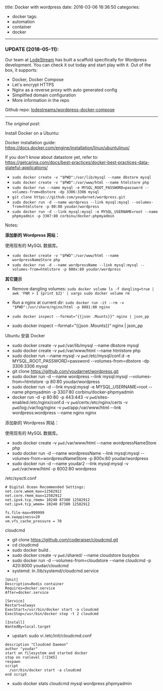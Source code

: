 title: Docker with wordpress
date: 2016-03-06 16:36:50
categories:
- docker
tags:
- automation
- container
- docker
---

### UPDATE (2018-05-11):

Our team at [LodeStream](https://lodestream.com) has built a scaffold specifically for Wordpress development. You can check it out today and start play with it. Out of the box, it supports:

- Docker, Docker Compose
- Let's encrypt HTTPS
- Nginx as a reverse proxy with auto generated config
- Simplified domain configuration
- More information in the repo

Github repo: [lodestreams/wordpress-docker-compose](https://github.com/lodestreams/wordpress-docker-compose/)

----

_The original post:_

Install Docker on a Ubuntu:

Docker installation guide: https://docs.docker.com/engine/installation/linux/ubuntulinux/

If you don't know about datastore yet, refer to: https://getcarina.com/docs/best-practices/docker-best-practices-data-stateful-applications/

- `sudo docker create -v "$PWD":/var/lib/mysql --name dbstore mysql`
- `sudo docker create -v "$PWD":/var/www/html --name htmlstore php`
- `sudo docker run --name mysql -e MYSQL_ROOT_PASSWORD=password --volumes-from=dbstore -dp 3306:3306 mysql`
- `git clone https://github.com/youdarnet/wordpress.git`
- `sudo docker run -d --name wordpress --link mysql:mysql --volumes-from=htmlstore -p 80:80 youdar/wordpress`
- `sudo docker run -d --link mysql:mysql -e MYSQL_USERNAME=root --name phpmyadmin -p 3307:80 corbinu/docker-phpmyadmin`


Notes:

**添加新的 Wordpress 网站：**

使用现有的 MySQL 数据库。

- `sudo docker create -v "$PWD":/var/www/html --name wordpressNameStore php`
- `sudo docker run -d --name wordpressName --link mysql:mysql --volumes-from=htmlstore -p 800x:80 youdar/wordpress`

**其它提示**

- Remove dangling volumes: `sudo docker volume ls -f dangling=true | awk 'FNR > 1 {print $2}' | xargs sudo docker volume rm`
- Run a nginx at current dir: `sudo docker run -it --rm -v "$PWD":/usr/share/nginx/html -p 8081:80 nginx`

- `sudo docker inspect --format="{{json .Mounts}}" nginx | json_pp`

<!-- more -->

- sudo docker inspect --format="{{json .Mounts}}" nginx | json_pp

Ubuntu 安装 Docker

- sudo docker create -v `pwd`:/var/lib/mysql --name dbstore mysql
- sudo docker create -v `pwd`:/var/www/html --name htmlstore php
- sudo docker run --name mysql -v `pwd`:/etc/mysql/conf.d -e MYSQL_ROOT_PASSWORD=password --volumes-from=dbstore -dp 3306:3306 mysql
- git clone https://github.com/youdarnet/wordpress.git
- sudo docker run -d --name wordpress --link mysql:mysql --volumes-from=htmlstore -p 80:80 youdar/wordpress
- sudo docker run -d --link mysql:mysql -e MYSQL_USERNAME=root --name phpmyadmin -p 3307:80 corbinu/docker-phpmyadmin
- docker run -d -p 80:80 -p 443:443 -v `pwd`/sites-enabled:/etc/nginx/conf.d -v `pwd`/certs:/etc/nginx/certs -v `pwd`/log:/var/log/nginx -v `pwd`/app:/var/www/html --link wordpress:wordpress --name nginx nginx

添加新的 Wordpress 网站：

使用现有的 MySQL 数据库。

- sudo docker create -v `pwd`:/var/www/html --name wordpressNameStore php
- sudo docker run -d --name wordpressName --link mysql:mysql --volumes-from=wordpressNameStore -p 800x:80 youdar/wordpress
- sudo docker run -d --name youdar2 --link mysql:mysql -v `pwd`:/var/www/html -p 8002:80 wordpress

/etc/sysctl.conf

```
# Digital Ocean Recommended Settings:
net.core.wmem_max=12582912
net.core.rmem_max=12582912
net.ipv4.tcp_rmem= 10240 87380 12582912
net.ipv4.tcp_wmem= 10240 87380 12582912

fs.file-max=999999
vm.swappiness=20
vm.vfs_cache_pressure = 70
```

cloudcmd

- git clone https://github.com/coderaiser/cloudcmd.git
- cd cloudcmd
- sudo docker build .
- sudo docker create -v `pwd`:/shared/ --name cloudstore busybox
- sudo docker run -d --volumes-from=cloudstore --name cloudcmd -p 420:8000 youdar/cloudcmd
- systemd: In /lib/systemd/cloudcmd.service

```
[Unit]
Description=Redis container
Requires=docker.service
After=docker.service

[Service]
Restart=always
ExecStart=/usr/bin/docker start -a cloudcmd
ExecStop=/usr/bin/docker stop -t 2 cloudcmd

[Install]
WantedBy=local.target
```
- upstart: sudo vi /etc/init/cloudcmd.conf

```
description "Cloudcmd Daemon"
author "youdar"
start on filesystem and started docker
stop on runlevel [!2345]
respawn
script
  /usr/bin/docker start -a cloudcmd
end script
```

- sudo docker stats cloudcmd mysql wordpress phpmyadmin